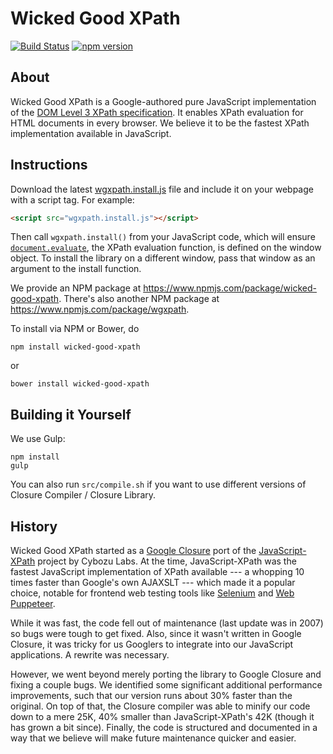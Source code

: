 # Wicked Good XPath

[![Build Status](https://travis-ci.org/Dominator008/wicked-good-xpath.svg?branch=master)](https://travis-ci.org/Dominator008/wicked-good-xpath) [![npm version](https://badge.fury.io/js/wicked-good-xpath.svg)](https://badge.fury.io/js/wicked-good-xpath)

## About
Wicked Good XPath is a Google-authored pure JavaScript implementation of the <a href="http://www.w3.org/TR/DOM-Level-3-XPath/">DOM Level 3 XPath specification</a>. It enables XPath evaluation for HTML documents in every browser. We believe it to be the fastest XPath implementation available in JavaScript.

## Instructions
Download the latest <a href="https://github.com/google/wicked-good-xpath/releases/latest">wgxpath.install.js</a> file and include it on your webpage with a script tag. For example:
```html
<script src="wgxpath.install.js"></script>
```
Then call `wgxpath.install()` from your JavaScript code, which will ensure <a href="http://www.w3.org/TR/DOM-Level-3-XPath/xpath.html#XPathEvaluator-evaluate">`document.evaluate`</a>, the XPath evaluation function, is defined on the window object. To install the library on a different window, pass that window as an argument to the install function.

We provide an NPM package at https://www.npmjs.com/package/wicked-good-xpath.
There's also another NPM package at https://www.npmjs.com/package/wgxpath.

To install via NPM or Bower, do
```
npm install wicked-good-xpath
```
or
```
bower install wicked-good-xpath
```

## Building it Yourself
We use Gulp:
```
npm install
gulp
```
You can also run `src/compile.sh` if you want to use different versions of
Closure Compiler / Closure Library.

## History
Wicked Good XPath started as a <a href="https://developers.google.com/closure/">Google Closure</a> port of the <a href="http://coderepos.org/share/wiki/JavaScript-XPath">JavaScript-XPath</a> project by Cybozu Labs. At the time, JavaScript-XPath was the fastest JavaScript implementation of XPath available --- a whopping 10 times faster than Google's own AJAXSLT --- which made it a popular choice, notable for frontend web testing tools like <a href="http://docs.seleniumhq.org/">Selenium</a> and <a href="https://github.com/google/puppeteer">Web Puppeteer</a>.

While it was fast, the code fell out of maintenance (last update was in 2007) so bugs were tough to get fixed. Also, since it wasn't written in Google Closure, it was tricky for us Googlers to integrate into our JavaScript applications. A rewrite was necessary.

However, we went beyond merely porting the library to Google Closure and fixing a couple bugs. We identified some significant additional performance improvements, such that our version runs about 30% faster than the original. On top of that, the Closure compiler was able to minify our code down to a mere 25K, 40% smaller than JavaScript-XPath's 42K (though it has grown a bit since). Finally, the code is structured and documented in a way that we believe will make future maintenance quicker and easier.
